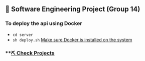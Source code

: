 ## 🚧 **Software Engineering Project (Group 14)**

### **To deploy the api using Docker**
- `cd server`
- `sh deploy.sh` [Make sure Docker is installed on the system](https://docs.docker.com/engine/install)

### **[⛏️ Check Projects](https://github.com/orgs/se-sept-14-draft-work/projects/1)
